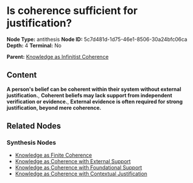 # Is coherence sufficient for justification?

**Node Type:** antithesis
**Node ID:** 5c7d481d-1d75-46e1-8506-30a24bfc06ca
**Depth:** 4
**Terminal:** No

**Parent:** [Knowledge as Infinitist Coherence](knowledge-as-infinitist-coherence-synthesis-0ec016ac-1faa-4df1-b415-f26975c585d5.md)

## Content

**A person's belief can be coherent within their system without external justification.**, **Coherent beliefs may lack support from independent verification or evidence.**, **External evidence is often required for strong justification, beyond mere coherence.**

## Related Nodes

### Synthesis Nodes

- [Knowledge as Finite Coherence](knowledge-as-finite-coherence-synthesis-fd421f45-6cbd-49cb-ab82-14ea60d1a69b.md)
- [Knowledge as Coherence with External Support](knowledge-as-coherence-with-external-support-synthesis-d6f0083d-560a-49f9-b9ab-8a7a0007ebad.md)
- [Knowledge as Coherence with Foundational Support](knowledge-as-coherence-with-foundational-support-synthesis-d4619bdf-4618-4639-a1bf-7b2e1993dbe5.md)
- [Knowledge as Coherence with Contextual Justification](knowledge-as-coherence-with-contextual-justification-synthesis-3a6eacd9-2bb7-42f2-8fcf-4740711cb414.md)
